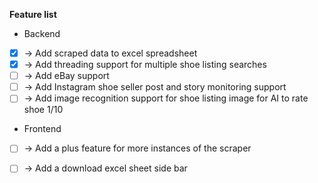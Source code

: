 **Feature list**
- Backend
- [x] -> Add scraped data to excel spreadsheet  
- [x] -> Add threading support for multiple shoe listing searches  
- [ ] -> Add eBay support 
- [ ] -> Add Instagram shoe seller post and story monitoring support
- [ ] -> Add image recognition support for shoe listing image for AI to rate shoe 1/10  
- Frontend
- [ ] -> Add a plus feature for more instances of the scraper
- [ ] -> Add a download excel sheet side bar 



